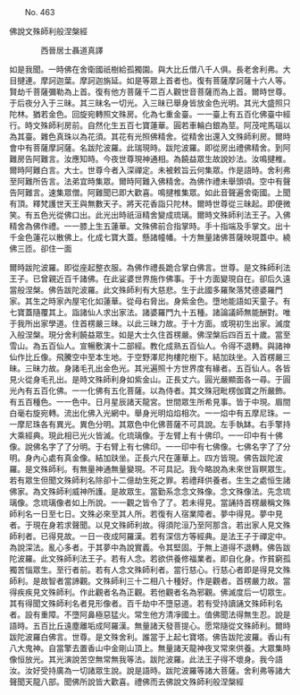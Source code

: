 ﻿　　No. 463

佛說文殊師利般涅槃經

　　　　西晉居士聶道真譯


如是我聞。一時佛在舍衛國祇樹給孤獨園。與大比丘僧八千人俱。長老舍利弗。大目揵連。摩訶迦葉。摩訶迦旃延。如是等眾上首者也。復有菩薩摩訶薩十六人等。賢劫千菩薩彌勒為上首。復有他方菩薩千二百人觀世音菩薩而為上首。爾時世尊。于后夜分入于三昧。其三昧名一切光。入三昧已舉身皆放金色光明。其光大盛照只陀林。猶若金色。回旋宛轉照文殊房。化為七重金臺。一一臺上有五百化佛臺中經行。時文殊師利房前。自然化生五百七寶蓮華。圓若車輪白銀為莖。阿茂咤馬瑙以為其臺。雜色真珠以為花須。其花有光照佛精舍。從精舍出還入文殊師利房。爾時會中有菩薩摩訶薩。名跋陀波羅。此瑞現時。跋陀波羅。即從房出禮佛精舍。到阿難房告阿難言。汝應知時。今夜世尊現神通相。為饒益眾生故說妙法。汝鳴揵椎。爾時阿難白言。大士。世尊今者入深禪定。未被敕旨云何集眾。作是語時。舍利弗至阿難所告言。法弟宜時集眾。爾時阿難入佛精舍。為佛作禮未舉頭頃。空中有聲告阿難言。速集眾僧。阿難聞已即大歡喜。鳴揵椎集眾。如此音聲遍舍衛國。上聞有頂。釋梵護世天王與無數天子。將天花香詣只陀林。爾時世尊從三昧起。即便微笑。有五色光從佛口出。此光出時祇洹精舍變成琉璃。爾時文殊師利法王子。入佛精舍為佛作禮。一一膝上生五蓮華。文殊佛前合指掌時。手十指端及手掌文。出十千金色蓮花以散佛上。化成七寶大蓋。懸諸幢幡。十方無量諸佛菩薩映現蓋中。繞佛三匝。卻住一面

爾時跋陀波羅。即從座起整衣服。為佛作禮長跪合掌白佛言。世尊。是文殊師利法王子。已曾親近百千諸佛。在此娑婆世界施作佛事。于十方面變現自在。卻后久遠當般涅槃。佛告跋陀波羅。此文殊師利有大慈悲。生于此國多羅聚落梵德婆羅門家。其生之時家內屋宅化如蓮華。從母右脅出。身紫金色。墮地能語如天童子。有七寶蓋隨覆其上。詣諸仙人求出家法。諸婆羅門九十五種。諸論議師無能酬對。唯于我所出家學道。住首楞嚴三昧。以此三昧力故。于十方面。或現初生出家。滅度入般涅槃。現分舍利饒益眾生。如是大士久住首楞嚴。佛涅槃后四百五十歲。當至雪山。為五百仙人。宣暢敷演十二部經。教化成熟五百仙人。令得不退轉。與諸神仙作比丘像。飛騰空中至本生地。于空野澤尼拘樓陀樹下。結加趺坐。入首楞嚴三昧。三昧力故。身諸毛孔出金色光。其光遍照十方世界度有緣者。五百仙人。各皆見火從身毛孔出。是時文殊師利身如紫金山。正長丈六。圓光嚴顯面各一尋。于圓光內有五百化佛。一一化佛有五化菩薩。以為侍者。其文殊冠毗楞伽寶之所嚴飾。有五百種色。一一色中。日月星辰諸天龍宮。世間眾生所希見事。皆于中現。眉間白毫右旋宛轉。流出化佛入光網中。舉身光明焰焰相次。一一焰中有五摩尼珠。一一摩尼珠各有異光。異色分明。其眾色中化佛菩薩不可具說。左手執缽。右手擎持大乘經典。現此相已光火皆滅。化琉璃像。于左臂上有十佛印。一一印中有十佛像。說佛名字了了分明。于右臂上有七佛印。一一印中有七佛像。七佛名字了了分明。身內心處有真金像。結加趺坐。正長六尺在蓮華上。四方皆現。佛告跋陀波羅。是文殊師利。有無量神通無量變現。不可具記。我今略說為未來世盲瞑眾生。若有眾生但聞文殊師利名除卻十二億劫生死之罪。若禮拜供養者。生生之處恒生諸佛家。為文殊師利威神所護。是故眾生。當勤系念念文殊像。念文殊像法。先念琉璃像。念琉璃像者如上所說。一一觀之皆令了了。若未得見。當誦持首楞嚴稱文殊師利名一日至七日。文殊必來至其人所。若復有人宿業障者。夢中得見。夢中見者。于現在身若求聲聞。以見文殊師利故。得須陀洹乃至阿那含。若出家人見文殊師利者。已得見故。一日一夜成阿羅漢。若有深信方等經典。是法王子于禪定中。為說深法。亂心多者。于其夢中為說實義。令其堅固。于無上道得不退轉。佛告跋陀波羅。此文殊師利法王子。若有人念。若欲供養修福業者。即自化身。作貧窮孤獨苦惱眾生。至行者前。若有人念文殊師利者。當行慈心。行慈心者即是得見文殊師利。是故智者當諦觀。文殊師利三十二相八十種好。作是觀者。首楞嚴力故。當得疾疾見文殊師利。作此觀者名為正觀。若他觀者名為邪觀。佛滅度后一切眾生。其有得聞文殊師利名者見形像者。百千劫中不墮惡道。若有受持讀誦文殊師利名者。設有重障。不墮阿鼻極惡猛火。常生他方清凈國土。值佛聞法得無生忍。說是語時。五百比丘遠塵離垢成阿羅漢。無量諸天發菩提心。愿常隨從文殊師利。爾時跋陀波羅白佛言。世尊。是文殊舍利。誰當于上起七寶塔。佛告跋陀波羅。香山有八大鬼神。自當擎去置香山中金剛山頂上。無量諸天龍神夜叉常來供養。大眾集時像恒放光。其光演說苦空無常無我等法。跋陀波羅。此法王子得不壞身。我今語汝。汝好受持廣為一切諸眾生說。說是語時。跋陀波羅等諸大菩薩。舍利弗等諸大聲聞天龍八部。聞佛所說皆大歡喜。禮佛而去佛說文殊師利般涅槃經
